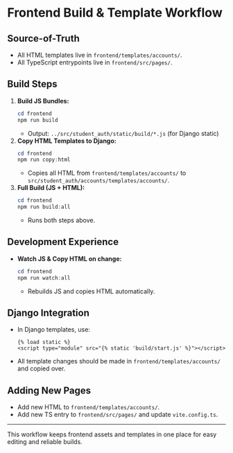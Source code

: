 # Frontend Build & Template Workflow

## Source-of-Truth

- All HTML templates live in `frontend/templates/accounts/`.
- All TypeScript entrypoints live in `frontend/src/pages/`.

## Build Steps

1. **Build JS Bundles:**
   ```powershell
   cd frontend
   npm run build
   ```
   - Output: `../src/student_auth/static/build/*.js` (for Django static)
2. **Copy HTML Templates to Django:**
   ```powershell
   cd frontend
   npm run copy:html
   ```
   - Copies all HTML from `frontend/templates/accounts/` to `src/student_auth/accounts/templates/accounts/`.
3. **Full Build (JS + HTML):**
   ```powershell
   cd frontend
   npm run build:all
   ```
   - Runs both steps above.

## Development Experience

- **Watch JS & Copy HTML on change:**
  ```powershell
  cd frontend
  npm run watch:all
  ```
  - Rebuilds JS and copies HTML automatically.

## Django Integration

- In Django templates, use:
  ```django
  {% load static %}
  <script type="module" src="{% static 'build/start.js' %}"></script>
  ```
- All template changes should be made in `frontend/templates/accounts/` and copied over.

## Adding New Pages

- Add new HTML to `frontend/templates/accounts/`.
- Add new TS entry to `frontend/src/pages/` and update `vite.config.ts`.

---

This workflow keeps frontend assets and templates in one place for easy editing and reliable builds.
